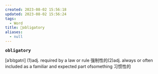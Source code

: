 ```yaml
---
created: 2023-08-02 15:56:18
updated: 2023-08-02 15:56:24
tags:
  - Word
title: 📖obligatory
aliases:
  - null
---
```


<pre><strong>obligatory</strong></pre>
[əˈblɪgətri]
(1)adj. required by a law or rule 强制性的(2)adj. always or often included as a familiar and expected part ofsomething 习惯性的

